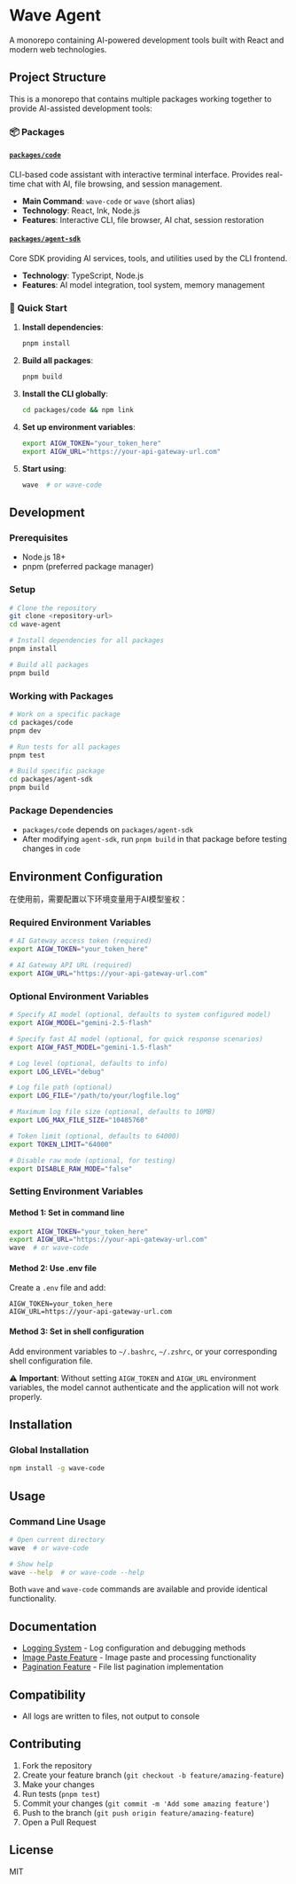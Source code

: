 # Wave Agent

A monorepo containing AI-powered development tools built with React and modern web technologies.

## Project Structure

This is a monorepo that contains multiple packages working together to provide AI-assisted development tools:

### 📦 Packages

#### [`packages/code`](./packages/code)
CLI-based code assistant with interactive terminal interface. Provides real-time chat with AI, file browsing, and session management.

- **Main Command**: `wave-code` or `wave` (short alias)
- **Technology**: React, Ink, Node.js
- **Features**: Interactive CLI, file browser, AI chat, session restoration

#### [`packages/agent-sdk`](./packages/agent-sdk)
Core SDK providing AI services, tools, and utilities used by the CLI frontend.

- **Technology**: TypeScript, Node.js
- **Features**: AI model integration, tool system, memory management

### 🚀 Quick Start

1. **Install dependencies**:
   ```bash
   pnpm install
   ```

2. **Build all packages**:
   ```bash
   pnpm build
   ```

3. **Install the CLI globally**:
   ```bash
   cd packages/code && npm link
   ```

4. **Set up environment variables**:
   ```bash
   export AIGW_TOKEN="your_token_here"
   export AIGW_URL="https://your-api-gateway-url.com"
   ```

5. **Start using**:
   ```bash
   wave  # or wave-code
   ```

## Development

### Prerequisites

- Node.js 18+
- pnpm (preferred package manager)

### Setup

```bash
# Clone the repository
git clone <repository-url>
cd wave-agent

# Install dependencies for all packages
pnpm install

# Build all packages
pnpm build
```

### Working with Packages

```bash
# Work on a specific package
cd packages/code
pnpm dev

# Run tests for all packages
pnpm test

# Build specific package
cd packages/agent-sdk
pnpm build
```

### Package Dependencies

- `packages/code` depends on `packages/agent-sdk`
- After modifying `agent-sdk`, run `pnpm build` in that package before testing changes in `code`

## Environment Configuration

在使用前，需要配置以下环境变量用于AI模型鉴权：

### Required Environment Variables

```bash
# AI Gateway access token (required)
export AIGW_TOKEN="your_token_here"

# AI Gateway API URL (required)
export AIGW_URL="https://your-api-gateway-url.com"
```

### Optional Environment Variables

```bash
# Specify AI model (optional, defaults to system configured model)
export AIGW_MODEL="gemini-2.5-flash"

# Specify fast AI model (optional, for quick response scenarios)
export AIGW_FAST_MODEL="gemini-1.5-flash"

# Log level (optional, defaults to info)
export LOG_LEVEL="debug"

# Log file path (optional)
export LOG_FILE="/path/to/your/logfile.log"

# Maximum log file size (optional, defaults to 10MB)
export LOG_MAX_FILE_SIZE="10485760"

# Token limit (optional, defaults to 64000)
export TOKEN_LIMIT="64000"

# Disable raw mode (optional, for testing)
export DISABLE_RAW_MODE="false"
```

### Setting Environment Variables

#### Method 1: Set in command line

```bash
export AIGW_TOKEN="your_token_here"
export AIGW_URL="https://your-api-gateway-url.com"
wave  # or wave-code
```

#### Method 2: Use .env file

Create a `.env` file and add:

```
AIGW_TOKEN=your_token_here
AIGW_URL=https://your-api-gateway-url.com
```

#### Method 3: Set in shell configuration

Add environment variables to `~/.bashrc`, `~/.zshrc`, or your corresponding shell configuration file.

⚠️ **Important**: Without setting `AIGW_TOKEN` and `AIGW_URL` environment variables, the model cannot authenticate and the application will not work properly.

## Installation

### Global Installation

```bash
npm install -g wave-code
```

## Usage

### Command Line Usage

```bash
# Open current directory
wave  # or wave-code

# Show help
wave --help  # or wave-code --help
```

Both `wave` and `wave-code` commands are available and provide identical functionality.

## Documentation

- [Logging System](docs/logging.md) - Log configuration and debugging methods
- [Image Paste Feature](docs/image-paste.md) - Image paste and processing functionality
- [Pagination Feature](docs/PAGINATION.md) - File list pagination implementation

## Compatibility

- All logs are written to files, not output to console

## Contributing

1. Fork the repository
2. Create your feature branch (`git checkout -b feature/amazing-feature`)
3. Make your changes
4. Run tests (`pnpm test`)
5. Commit your changes (`git commit -m 'Add some amazing feature'`)
6. Push to the branch (`git push origin feature/amazing-feature`)
7. Open a Pull Request

## License

MIT
